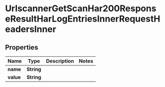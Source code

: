 

# UrlscannerGetScanHar200ResponseResultHarLogEntriesInnerRequestHeadersInner


## Properties

| Name | Type | Description | Notes |
|------------ | ------------- | ------------- | -------------|
|**name** | **String** |  |  |
|**value** | **String** |  |  |



